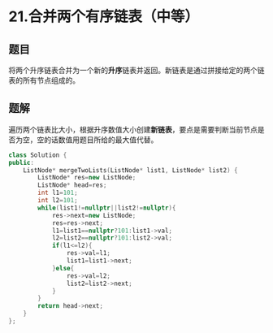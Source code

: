 # 21.合并两个有序链表（中等）
## 题目
将两个升序链表合并为一个新的**升序**链表并返回。新链表是通过拼接给定的两个链表的所有节点组成的。 
## 题解
遍历两个链表比大小，根据升序数值大小创建**新链表**，要点是需要判断当前节点是否为空，空的话数值用题目所给的最大值代替。
```c++
class Solution {
public:
    ListNode* mergeTwoLists(ListNode* list1, ListNode* list2) {
        ListNode* res=new ListNode;
        ListNode* head=res;
        int l1=101;
        int l2=101;
        while(list1!=nullptr||list2!=nullptr){
            res->next=new ListNode;
            res=res->next;
            l1=list1==nullptr?101:list1->val;
            l2=list2==nullptr?101:list2->val;
            if(l1<=l2){
                res->val=l1;
                list1=list1->next;
            }else{
                res->val=l2;
                list2=list2->next;
            }
        }
        return head->next;
    }
};
```